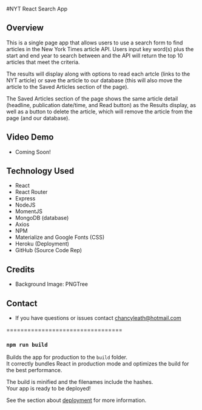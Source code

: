 #NYT React Search App

## Overview
This is a single page app that allows users to use a search form to find articles in the New York Times article API. Users input key word(s) plus the start and end year to search between and the API will return the top 10 articles that meet the criteria.

The results will display along with options to read each artcle (links to the NYT article) or save the article to our database (this will also move the article to the Saved Articles section of the page).

The Saved Articles section of the page shows the same article detail (headline, publication date/time, and Read button) as the Results display, as well as a button to delete the article, which will remove the article from the page (and our database).

## Video Demo
  - Coming Soon!

## Technology Used
  - React
  - React Router
  - Express
  - NodeJS
  - MomentJS
  - MongoDB (database)
  - Axios
  - NPM
  - Materialize and Google Fonts (CSS)
  - Heroku (Deployment)
  - GitHub (Source Code Rep)

## Credits
  - Background Image: PNGTree

## Contact
  - If you have questions or issues contact chancyleath@hotmail.com

=================================


### `npm run build`

Builds the app for production to the `build` folder.<br>
It correctly bundles React in production mode and optimizes the build for the best performance.

The build is minified and the filenames include the hashes.<br>
Your app is ready to be deployed!

See the section about [deployment](https://facebook.github.io/create-react-app/docs/deployment) for more information.




